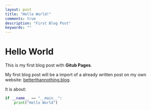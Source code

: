 ```yaml
---
layout: post
title: "Hello World!"
comments: true
description: "First Blog Post"
keywords: ""
---
```


# Hello World

This is my first blog post with **Gitub Pages**.


My first blog post will be a import of a already written post on my own website:
[betterthannothing.blog](https://betterthannothing.blog).

It is about:

```python
if __name__ == "__main__":
    print("Hello World")
```
